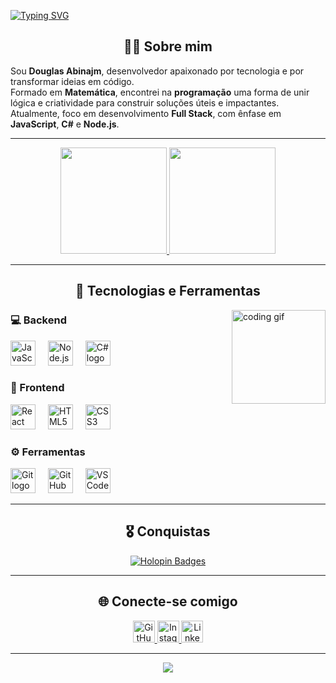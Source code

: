 [![Typing SVG](https://readme-typing-svg.herokuapp.com?font=Fira+Code&weight=600&pause=1000&color=26618D&width=435&lines=Bem-vindo(a)+ao+meu+perfil!+%F0%9F%98%81;Welcome+to+my+profile!+%F0%9F%98%81)](https://git.io/typing-svg)

<h2 align="center">👨‍💻 Sobre mim</h2>

Sou **Douglas Abinajm**, desenvolvedor apaixonado por tecnologia e por transformar ideias em código.  
Formado em **Matemática**, encontrei na **programação** uma forma de unir lógica e criatividade para construir soluções úteis e impactantes.  
Atualmente, foco em desenvolvimento **Full Stack**, com ênfase em **JavaScript**, **C#** e **Node.js**.  

---

<div align="center">
   <a href="https://github.com/DouglasAbinajm">
      <img height="170em" src="https://github-readme-stats.vercel.app/api?username=DouglasAbinajm&show_icons=true&theme=tokyonight&include_all_commits=true&count_private=true"/>
      <img height="170em" src="https://github-readme-stats.vercel.app/api/top-langs/?username=DouglasAbinajm&layout=compact&langs_count=6&theme=tokyonight"/>
   </a>
</div>

---

<h2 align="center">🚀 Tecnologias e Ferramentas</h2>

<img align="right" height="150" src="https://i.pinimg.com/originals/c0/6c/2b/c06c2b9f16567b653e62bea9698a7993.gif" alt="coding gif" />

### 💻 Backend
<div align="left">
  <img src="https://cdn.jsdelivr.net/gh/devicons/devicon/icons/javascript/javascript-original.svg" height="40" alt="JavaScript logo" />
  <img width="12" />
  <img src="https://cdn.jsdelivr.net/gh/devicons/devicon/icons/nodejs/nodejs-original.svg" height="40" alt="Node.js logo" />
  <img width="12" />
  <img src="https://cdn.jsdelivr.net/gh/devicons/devicon/icons/csharp/csharp-original.svg" height="40" alt="C# logo" />
</div>

### 🎨 Frontend
<div align="left">
  <img src="https://cdn.jsdelivr.net/gh/devicons/devicon/icons/react/react-original.svg" height="40" alt="React logo" />
  <img width="12" />
  <img src="https://cdn.jsdelivr.net/gh/devicons/devicon/icons/html5/html5-original.svg" height="40" alt="HTML5 logo" />
  <img width="12" />
  <img src="https://cdn.jsdelivr.net/gh/devicons/devicon/icons/css3/css3-original.svg" height="40" alt="CSS3 logo" />
</div>

### ⚙️ Ferramentas
<div align="left">
  <img src="https://cdn.jsdelivr.net/gh/devicons/devicon/icons/git/git-original.svg" height="40" alt="Git logo" />
  <img width="12" />
  <img src="https://cdn.jsdelivr.net/gh/devicons/devicon/icons/github/github-original.svg" height="40" alt="GitHub logo" />
  <img width="12" />
  <img src="https://cdn.jsdelivr.net/gh/devicons/devicon/icons/vscode/vscode-original.svg" height="40" alt="VSCode logo" />
</div>

---

<h2 align="center">🎖️ Conquistas</h2>

<div align="center">
  
[![Holopin Badges](https://holopin.me/DouglasAbinajm)](https://holopin.io/@DouglasAbinajm)

</div>

---

<h2 align="center">🌐 Conecte-se comigo</h2>

<div align="center">
 <a href="https://github.com/DouglasAbinajm" target="_blank">
  <img src="https://img.shields.io/static/v1?message=GitHub&logo=github&label=&color=181717&logoColor=white&labelColor=&style=for-the-badge" height="35" alt="GitHub logo" />
 </a>
 <a href="https://www.instagram.com/DouglasAbinajm/" target="_blank">
  <img src="https://img.shields.io/static/v1?message=Instagram&logo=instagram&label=&color=E4405F&logoColor=white&labelColor=&style=for-the-badge" height="35" alt="Instagram logo" />
 </a>
 <a href="https://www.linkedin.com/in/DouglasAbinajm/" target="_blank">
  <img src="https://img.shields.io/static/v1?message=LinkedIn&logo=linkedin&label=&color=0077B5&logoColor=white&labelColor=&style=for-the-badge" height="35" alt="LinkedIn logo" />
 </a>
</div>

---

<div align="center">
  
![](https://komarev.com/ghpvc/?username=DouglasAbinajm&color=26618D&style=flat-square)

</div>
